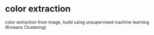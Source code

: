 # color extraction

color extraction from image, build using unsupervised machine learning (Kmeans Clustering)
